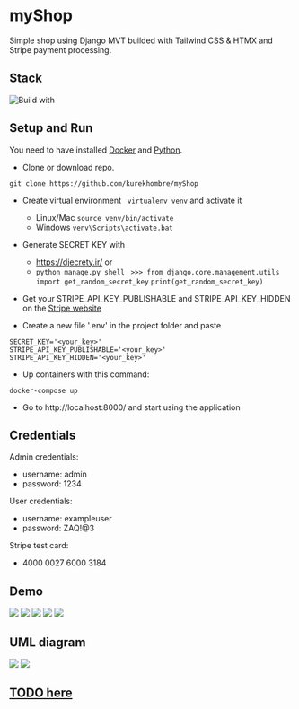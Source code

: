 # myShop
Simple shop using Django MVT builded with Tailwind CSS & HTMX and Stripe payment processing.
## Stack
![Build with](https://skills.thijs.gg/icons?i=python,django,postgres,tailwind,javascript,docker)


## Setup and Run
You need to have installed [Docker](https://www.docker.com/) and [Python](https://www.python.org/).

- Clone or download repo.
```
git clone https://github.com/kurekhombre/myShop
```
- Create virtual environment  `` virtualenv venv`` 
  and activate it
  - Linux/Mac ``` source venv/bin/activate ```
  - Windows ``` venv\Scripts\activate.bat ```

- Generate SECRET KEY with 
  - https://djecrety.ir/ or 
  - ``` python manage.py shell ``` 
   ``` >>> from django.core.management.utils import get_random_secret_key``` 
  ``` print(get_random_secret_key) ```
- Get your STRIPE_API_KEY_PUBLISHABLE and  STRIPE_API_KEY_HIDDEN on the [Stripe website](https://stripe.com/)
- Create a new file '.env' in the project folder and paste 
```
SECRET_KEY='<your_key>'
STRIPE_API_KEY_PUBLISHABLE='<your_key>' 
STRIPE_API_KEY_HIDDEN='<your_key>' 
```

- Up containers with this command:
```
docker-compose up
```
- Go to http://localhost:8000/ and start using the application

## Credentials
Admin credentials:

- username: admin
- password: 1234

User credentials:

- username: exampleuser
- password: ZAQ!@3

Stripe test card:
- 4000 0027 6000 3184

## Demo
<img src="https://i.postimg.cc/2rk5xnNh/front.jpg">
<img src="https://i.postimg.cc/Xv7gsJf9/shop-categories.jpg">
<img src="https://i.postimg.cc/fwGL7FMR/cart.jpg">
<img src="https://i.postimg.cc/Qskt50wj/checkout.jpg">
<img src="https://i.postimg.cc/5yN108L6/stripe.jpg">


## UML diagram
<img src="https://i.postimg.cc/rV7pJHcp/visualed2.png">
<img src="https://i.postimg.cc/rV7pJHcp/visualed2.png">


## [TODO here](https://github.com/kurekhombre/myShop/blob/main/TODO.md)